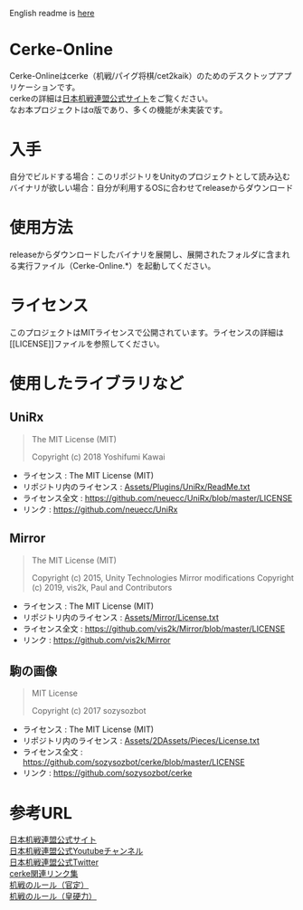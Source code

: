 English readme is [here](README.en.md)

# Cerke-Online
Cerke-Onlineはcerke（机戦/パイグ将棋/cet2kaik）のためのデスクトップアプリケーションです。  
cerkeの詳細は[日本机戦連盟公式サイト](https://sites.google.com/view/cet2kaik/トップページ?authuser=0)をご覧ください。  
なお本プロジェクトはα版であり、多くの機能が未実装です。


# 入手
自分でビルドする場合：このリポジトリをUnityのプロジェクトとして読み込む  
バイナリが欲しい場合：自分が利用するOSに合わせてreleaseからダウンロード  

# 使用方法
releaseからダウンロードしたバイナリを展開し、展開されたフォルダに含まれる実行ファイル（Cerke-Online.*）を起動してください。  

# ライセンス
このプロジェクトはMITライセンスで公開されています。ライセンスの詳細は[[LICENSE]]ファイルを参照してください。

# 使用したライブラリなど
## UniRx
>The MIT License (MIT)
>
>Copyright (c) 2018 Yoshifumi Kawai
+ ライセンス : The MIT License (MIT)
+ リポジトリ内のライセンス : [Assets/Plugins/UniRx/ReadMe.txt](Assets/Plugins/UniRx/ReadMe.txt)
+ ライセンス全文 : https://github.com/neuecc/UniRx/blob/master/LICENSE
+ リンク : https://github.com/neuecc/UniRx  

## Mirror
>The MIT License (MIT)
>
>Copyright (c) 2015, Unity Technologies
>Mirror modifications Copyright (c) 2019, vis2k, Paul and Contributors
+ ライセンス : The MIT License (MIT)
+ リポジトリ内のライセンス : [Assets/Mirror/License.txt](Assets/Mirror/License.txt)
+ ライセンス全文 : https://github.com/vis2k/Mirror/blob/master/LICENSE
+ リンク : https://github.com/vis2k/Mirror  

## 駒の画像
>MIT License
>
>Copyright (c) 2017 sozysozbot
+ ライセンス : The MIT License (MIT)
+ リポジトリ内のライセンス : [Assets/2DAssets/Pieces/License.txt](Assets/2DAssets/Pieces/License.txt)
+ ライセンス全文 : https://github.com/sozysozbot/cerke/blob/master/LICENSE
+ リンク : https://github.com/sozysozbot/cerke

# 参考URL
[日本机戦連盟公式サイト](https://sites.google.com/view/cet2kaik/トップページ?authuser=0)  
[日本机戦連盟公式Youtubeチャンネル](https://www.youtube.com/channel/UCdjFUR1MvJ-oExWUKlY2M8A)  
[日本机戦連盟公式Twitter](https://twitter.com/cet2kaik)  
[cerke関連リンク集](https://sozysozbot.github.io/cerke/)  
[机戦のルール（官定）](https://github.com/sozysozbot/cerke/blob/master/y1_huap1_summary.pdf)  
[机戦のルール（皇硬力）](https://drive.google.com/file/d/1GMnbM5yeqwySTRimGzk-Hvr1eKxo8le6/view)  
